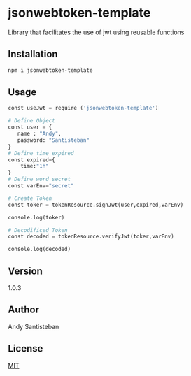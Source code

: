 # jsonwebtoken-template

Library that facilitates the use of jwt using reusable functions

## Installation

```bash
npm i jsonwebtoken-template
```

## Usage

```python
const useJwt = require ('jsonwebtoken-template')

# Define Object
const user = {
   name : "Andy",
   password: "Santisteban"
}
# Define time expired
const expired={
    time:"1h"
}
# Define word secret
const varEnv="secret"

# Create Token
const toker = tokenResource.signJwt(user,expired,varEnv)

console.log(toker)

# Decodificed Token
const decoded = tokenResource.verifyJwt(toker,varEnv)

console.log(decoded)

```

## Version

1.0.3

## Author

Andy Santisteban

## License

[MIT](https://choosealicense.com/licenses/mit/)
